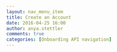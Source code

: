 ```yaml
---
layout: nav_menu_item
title: Create an Account
date: 2016-04-25 16:00
author: anya.stettler
comments: true
categories: [Onboarding API navigation]
---
```


